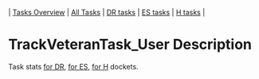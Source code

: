 | [Tasks Overview](../tasks-overview.md) | [All Tasks](../alltasks.md) | [DR tasks](../docket-DR/tasklist.md) | [ES tasks](../docket-ES/tasklist.md) | [H tasks](../docket-H/tasklist.md) |
# TrackVeteranTask_User Description

Task stats [for DR](../docket-DR/TrackVeteranTask_User.md), [for ES](../docket-ES/TrackVeteranTask_User.md), [for H](../docket-H/TrackVeteranTask_User.md) dockets.

